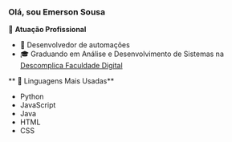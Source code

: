 ### Olá, sou Emerson Sousa


🏢 **Atuação Profissional**
- 🚀 Desenvolvedor de automações
- 🎓 Graduando em Análise e Desenvolvimento de Sistemas na [Descomplica Faculdade Digital]()


** 🚀 Linguagens Mais Usadas**

- Python
- JavaScript
- Java
- HTML
- CSS
